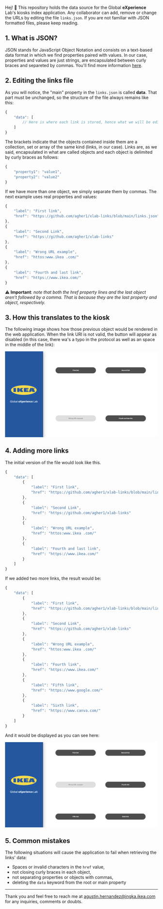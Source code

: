 Hej! 👋 This repository holds the data source for the Global **eXperience** Lab's kiosks index application. Any collaborator can add, remove or change the URLs by editing the file `links.json`. If you are not familiar with JSON formatted files, please keep reading.

## 1. What is JSON?
JSON stands for JavaScript Object Notation and consists on a text-based data format in which we find properties paired with values. In our case, properties and values are just strings, are encapsulated between curly braces and separeted by commas. You'll find more information [here](https://developer.mozilla.org/en-US/docs/Learn/JavaScript/Objects/JSON).

## 2. Editing the links file
As you will notice, the "main" property in the `links.json` is called **data**. That part must be unchanged, so the structure of the file always remains like this:
```javascript
{
    "data": [
        // Here is where each link is stored, hence what we will be editing
    ]
}
```
The brackets indicate that the objects contained inside them are a collection, set or array of the same kind (links, in our case). Links are, as we said, encapsulated in what are called objects and each object is delimited by curly braces as follows:
```javascript
{
    "property1": "value1",
    "property2": "value2"
}
```

If we have more than one object, we simply separate them by commas. The next example uses real properties and values:
```javascript
{
    "label": "First link",
    "href": "https://github.com/agher1/xlab-links/blob/main/links.json"
},
{
    "label": "Second Link",
    "href": "https://github.com/agher1/xlab-links"
},
{
    "label": "Wrong URL example",
    "href": "httos:www.ikea .com/"
},
{
    "label": "Fourth and last link",
    "href": "https://www.ikea.com/"
}
```
⚠️ **Important**: _note that both the href property lines and the last object aren't followed by a comma. That is because they are the last property and object, respectively._ 

## 3. How this translates to the kiosk
The following image shows how those previous object would be rendered in the web application. When the link URl is not valid, the button will appear as disabled (in this case, there wa's a typo in the protocol as well as an space in the middle of the link):

![](example1.png)

## 4. Adding more links
The initial version of the file would look like this.
```javascript
{
    "data": [
        {
            "label": "First link",
            "href": "https://github.com/agher1/xlab-links/blob/main/links.json"
        },
        {
            "label": "Second Link",
            "href": "https://github.com/agher1/xlab-links"
        },
        {
            "label": "Wrong URL example",
            "href": "httos:www.ikea .com/"
        },
        {
            "label": "Fourth and last link",
            "href": "https://www.ikea.com/"
        }
    ]
}
```

If we added two more links, the result would be:
```javascript
{
    "data": [
        {
            "label": "First link",
            "href": "https://github.com/agher1/xlab-links/blob/main/links.json"
        },
        {
            "label": "Second Link",
            "href": "https://github.com/agher1/xlab-links"
        },
        {
            "label": "Wrong URL example",
            "href": "httos:www.ikea .com/"
        },
        {
            "label": "Fourth link",
            "href": "https://www.ikea.com/"
        },
        {
            "label": "Fifth link",
            "href": "https://www.google.com/"
        },
        {
            "label": "Sixth link",
            "href": "https://www.canva.com/"
        }
    ]
}
```

And it would be displayed as you can see here:

![](example2.png)

## 5. Common mistakes
The following situations will cause the application to fail when retrieving the links' data:

  - Spaces or invalid characters in the `href` value,
  - not closing curly braces in each object,
  - not separating properties or objects with commas,
  - deleting the `data` keyword from the root or main property

---

Thank you and feel free to reach me at agustin.hernandez@ingka.ikea.com for any inquiries, comments or doubts.